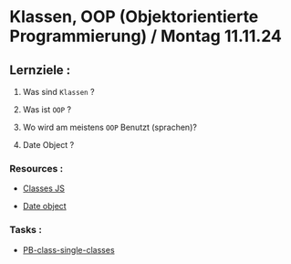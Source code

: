 # Klassen, OOP (Objektorientierte Programmierung) / Montag 11.11.24

## Lernziele :

1. Was sind `Klassen` ?

2. Was ist `OOP` ?

3. Wo wird am meistens `OOP` Benutzt (sprachen)?

4. Date Object ?

### Resources :

- [Classes JS](https://developer.mozilla.org/en-US/docs/Web/JavaScript/Reference/Classes)

- [Date object](https://developer.mozilla.org/en-US/docs/Web/JavaScript/Reference/Global_Objects/Date)

### Tasks :

- [PB-class-single-classes](https://classroom.github.com/a/Uu0FqZdq)

